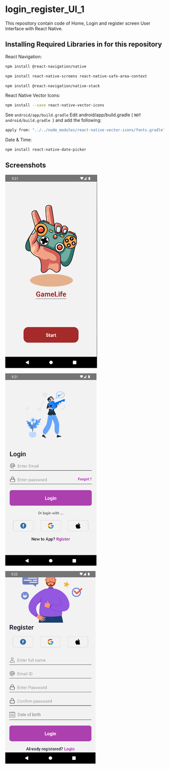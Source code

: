 
# login_register_UI_1

This repository contain code of Home, Login and register screen User Interface with React Native.




## Installing Required Libraries in for this repository


React Navigation:
```bash
npm install @react-navigation/native
```
```bash
npm install react-native-screens react-native-safe-area-context
```
```bash
npm install @react-navigation/native-stack
```

React Native Vector Icons: 
```bash
npm install --save react-native-vector-icons
```

See `android/app/build.gradle` 
Edit android/app/build.gradle ( `NOT android/build.gradle `) and add the following:

```bash
apply from: "../../node_modules/react-native-vector-icons/fonts.gradle"
```

Date & Time:
```bash
npm install react-native-date-picker
```




## Screenshots


![App Screenshot](https://github.com/supolaris/login_register_UI_1/blob/main/assets/homeSS.png?raw=true)


![App Screenshot](https://github.com/supolaris/login_register_UI_1/blob/main/assets/loginSS.png?raw=true)



![App Screenshot](https://github.com/supolaris/login_register_UI_1/blob/main/assets/registerSS.png?raw=true)

